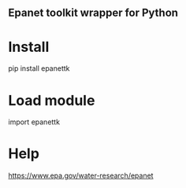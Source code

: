 ## Epanet toolkit wrapper for Python

# Install

pip install epanettk

# Load module

import epanettk

# Help

https://www.epa.gov/water-research/epanet

